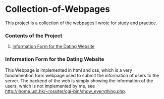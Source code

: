 # Collection-of-Webpages

This project is a collection of the webpages I wrote for study and practice.
### Contents of the Project
1. [Information Form for the Dating Website](#informationformforthedatingwebsite)

### Information Form for the Dating Website
This Webpage is implemented in html and css, which is a very fundamention form webpage used to submit the information of users to the server. The backend of the web is simply showing the information of the users, which is not implemented by me, see http://ihome.ust.hk/~rossiter/cgi-bin/show_everything.php.
